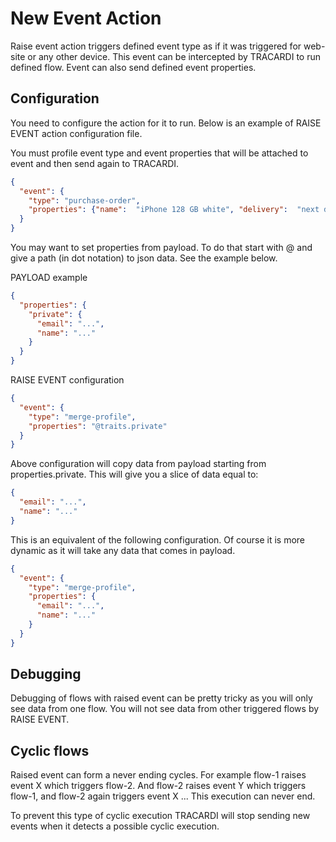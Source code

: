 # New Event Action

Raise event action triggers defined event type as if it was triggered for web-site or any other device.
This event can be intercepted by TRACARDI to run defined flow. Event can also send defined event properties.

## Configuration

You need to configure the action for it  to run. Below is an example of RAISE EVENT action configuration file.

You must profile event type and event properties that will be attached to event and then send again to TRACARDI.

```json
{
  "event": {
    "type": "purchase-order",
    "properties": {"name":  "iPhone 128 GB white", "delivery":  "next day"}
  }
}
```

You may want to set properties from payload. To do that start with @ and give a path (in dot notation) to json data. See the example below.

PAYLOAD example

```json
{
  "properties": {
    "private": {
      "email": "...",
      "name": "..."
    }
  }
}
```

RAISE EVENT configuration
```json
{
  "event": {
    "type": "merge-profile",
    "properties": "@traits.private"
  }
}
```

Above configuration will copy data from payload starting from properties.private. This will give you a slice of data equal to:

```json
{
  "email": "...",
  "name": "..."
}
```

This is an equivalent of the following configuration. Of course it is more dynamic as it will 
take any data that comes in payload. 

```json
{
  "event": {
    "type": "merge-profile",
    "properties": {
      "email": "...",
      "name": "..."
    }
  }
}
```

## Debugging

Debugging of flows with raised event can be pretty tricky as you will only see data from one flow.
You will not see data from other triggered flows by RAISE EVENT.

## Cyclic flows

Raised event can form a never ending cycles. For example flow-1 raises event X which triggers flow-2. And flow-2 raises event Y which triggers flow-1, and flow-2 again triggers event X ... This execution can never end.

To prevent this type of cyclic execution TRACARDI will stop sending new events when it detects a possible cyclic execution.
